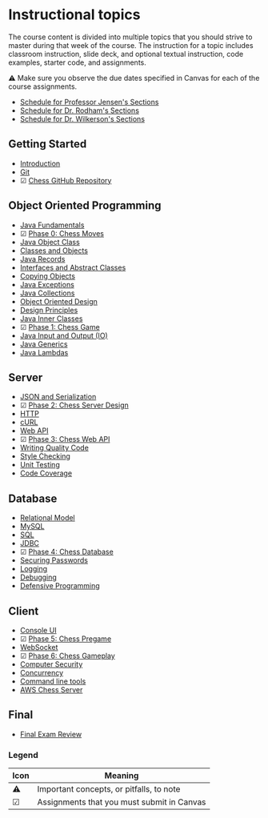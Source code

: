 # Instructional topics

The course content is divided into multiple topics that you should strive to master during that week of the course. The instruction for a topic includes classroom instruction, slide deck, and optional textual instruction, code examples, starter code, and assignments.

⚠ Make sure you observe the due dates specified in Canvas for each of the course assignments.

- [Schedule for Professor Jensen's Sections](https://github.com/softwareconstruction240/softwareconstruction/blob/main/schedule/winter2024.md)
- [Schedule for Dr. Rodham's Sections](https://github.com/softwareconstruction240/softwareconstruction/blob/main/schedule/winter2024.md)
- [Schedule for Dr. Wilkerson's Sections](https://github.com/softwareconstruction240/softwareconstruction/blob/main/schedule/winter2024-wilkerson.md)

## Getting Started

- [Introduction](introduction/introduction.md)
- [Git](git/git.md)
- ☑ [Chess GitHub Repository](../chess/chess-github-repository/chess-github-repository.md)

## Object Oriented Programming

- [Java Fundamentals](java-fundamentals/java-fundamentals.md)
- ☑ [Phase 0: Chess Moves](../chess/0-chess-moves/chess-moves.md)
- [Java Object Class](java-object-class/java-object-class.md)
- [Classes and Objects](classes-and-objects/classes-and-objects.md)
- [Java Records](records/records.md)
- [Interfaces and Abstract Classes](interfaces-abstract-classes/interfaces-and-abstract-classes.md)
- [Copying Objects](copying-objects/copying-objects.md)
- [Java Exceptions](exceptions/exceptions.md)
- [Java Collections](collections/collections.md)
- [Object Oriented Design](object-oriented-design/object-oriented-design.md)
- [Design Principles](design-principles/design-principles.md)
- [Java Inner Classes](inner-classes/inner-classes.md)
- ☑ [Phase 1: Chess Game](../chess/1-chess-game/chess-game.md)
- [Java Input and Output (IO)](io/io.md)
- [Java Generics](generics/generics.md)
- [Java Lambdas](lambdas/lambdas.md)

## Server

- [JSON and Serialization](json/json.md)
- ☑ [Phase 2: Chess Server Design](../chess/2-server-design/server-design.md)
- [HTTP](http/http.md)
- [cURL](curl/curl.md)
- [Web API](web-api/web-api.md)
- ☑ [Phase 3: Chess Web API](../chess/3-web-api/web-api.md)
- [Writing Quality Code](quality-code/quality-code.md)
- [Style Checking](style-checker/style-checker.md)
- [Unit Testing](unit-testing/unit-testing.md)
- [Code Coverage](code-coverage/code-coverage.md)

## Database

- [Relational Model](db-model/db-model.md)
- [MySQL](mysql/mysql.md)
- [SQL](db-sql/db-sql.md)
- [JDBC](db-jdbc/db-jdbc.md)
- ☑ [Phase 4: Chess Database](../chess/4-database/database.md)
- [Securing Passwords](securing-passwords/securing-passwords.md)
- [Logging](logging/logging.md)
- [Debugging](debugging/debugging.md)
- [Defensive Programming](defensive-programming/defensive-programming.md)

## Client

- [Console UI](console-ui/console-ui.md)
- ☑ [Phase 5: Chess Pregame](../chess/5-pregame/pregame.md)
- [WebSocket](websocket/websocket.md)
- ☑ [Phase 6: Chess Gameplay](../chess/6-gameplay/gameplay.md)
- [Computer Security](computer-security/computer-security.md)
- [Concurrency](concurrency/concurrency.md)
- [Command line tools](command-line-builds/command-line-builds.md)
- [AWS Chess Server](aws-chess-server/aws-chess-server.md)

## Final

- [Final Exam Review](final-exam-review/final-exam-review.md)

### Legend

| Icon | Meaning                                    |
| ---- | ------------------------------------------ |
| ⚠    | Important concepts, or pitfalls, to note   |
| ☑    | Assignments that you must submit in Canvas |
